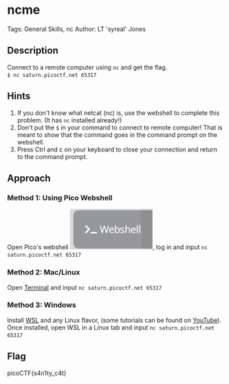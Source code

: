# ncme
Tags: General Skills, nc
Author: LT 'syreal' Jones
## Description
Connect to a remote computer using `nc` and get the flag.  
`$ nc saturn.picoctf.net 65317`
## Hints
1. If you don't know what netcat (nc) is, use the webshell to complete this problem. (It has `nc` installed already!)
1. Don't put the `$` in your command to connect to remote computer! That is meant to show that the command goes in the command prompt on the webshell.
1. Press Ctrl and c on your keyboard to close your connection and return to the command prompt.
## Approach
### Method 1: Using Pico Webshell
Open Pico's webshell
![webshell](./webshell.png), log in and input `nc saturn.picoctf.net 65317`
### Method 2: Mac/Linux
Open [Terminal](https://en.wikipedia.org/wiki/Terminal_(macOS)) and input `nc saturn.picoctf.net 65317`
### Method 3: Windows
Install [WSL](https://en.wikipedia.org/wiki/Windows_Subsystem_for_Linux) and any Linux flavor, (some tutorials can be found on [YouTube](https://www.youtube.com/watch?v=X-DHaQLrBi8)). Once installed, open WSL in a Linux tab and input `nc saturn.picoctf.net 65317`
## Flag
picoCTF{s4n1ty_c4t}